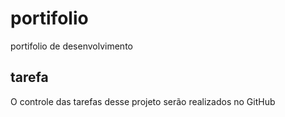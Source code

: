 # portifolio
portifolio de desenvolvimento

## tarefa

O controle das tarefas desse projeto serão realizados no GitHub
